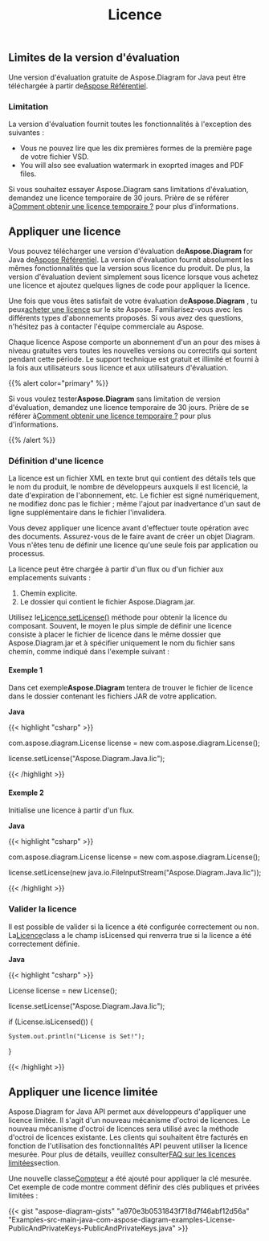 ﻿---
title: Licence
type: docs
weight: 60
url: /fr/java/licensing/
---
## **Limites de la version d'évaluation**
 Une version d'évaluation gratuite de Aspose.Diagram for Java peut être téléchargée à partir de[Aspose Référentiel](https://repository.aspose.com/webapp/#/artifacts/browse/tree/General/repo/com/aspose/aspose-diagram).
### **Limitation**
La version d'évaluation fournit toutes les fonctionnalités à l'exception des suivantes :

- Vous ne pouvez lire que les dix premières formes de la première page de votre fichier VSD.
- You will also see evaluation watermark in exoprted images and PDF files.

 Si vous souhaitez essayer Aspose.Diagram sans limitations d'évaluation, demandez une licence temporaire de 30 jours. Prière de se référer à[Comment obtenir une licence temporaire ?](https://purchase.aspose.com/temporary-license) pour plus d'informations.
## **Appliquer une licence**
 Vous pouvez télécharger une version d'évaluation de**Aspose.Diagram** for Java de[Aspose Référentiel](https://repository.aspose.com/webapp/#/artifacts/browse/tree/General/repo/com/aspose/aspose-diagram). La version d'évaluation fournit absolument les mêmes fonctionnalités que la version sous licence du produit. De plus, la version d'évaluation devient simplement sous licence lorsque vous achetez une licence et ajoutez quelques lignes de code pour appliquer la licence.

 Une fois que vous êtes satisfait de votre évaluation de**Aspose.Diagram** , tu peux[acheter une licence](https://purchase.aspose.com/buy) sur le site Aspose. Familiarisez-vous avec les différents types d'abonnements proposés. Si vous avez des questions, n'hésitez pas à contacter l'équipe commerciale au Aspose.

Chaque licence Aspose comporte un abonnement d'un an pour des mises à niveau gratuites vers toutes les nouvelles versions ou correctifs qui sortent pendant cette période. Le support technique est gratuit et illimité et fourni à la fois aux utilisateurs sous licence et aux utilisateurs d'évaluation.

{{% alert color="primary" %}} 

 Si vous voulez tester**Aspose.Diagram** sans limitation de version d'évaluation, demandez une licence temporaire de 30 jours. Prière de se référer à[Comment obtenir une licence temporaire ?](https://purchase.aspose.com/temporary-license) pour plus d'informations.

{{% /alert %}} 
### **Définition d'une licence**
La licence est un fichier XML en texte brut qui contient des détails tels que le nom du produit, le nombre de développeurs auxquels il est licencié, la date d'expiration de l'abonnement, etc. Le fichier est signé numériquement, ne modifiez donc pas le fichier ; même l'ajout par inadvertance d'un saut de ligne supplémentaire dans le fichier l'invalidera.

Vous devez appliquer une licence avant d'effectuer toute opération avec des documents. Assurez-vous de le faire avant de créer un objet Diagram. Vous n'êtes tenu de définir une licence qu'une seule fois par application ou processus.

La licence peut être chargée à partir d'un flux ou d'un fichier aux emplacements suivants :

1. Chemin explicite.
1. Le dossier qui contient le fichier Aspose.Diagram.jar.

 Utilisez le[Licence.setLicense()](https://reference.aspose.com/diagram/java/com.aspose.diagram/License) méthode pour obtenir la licence du composant. Souvent, le moyen le plus simple de définir une licence consiste à placer le fichier de licence dans le même dossier que Aspose.Diagram.jar et à spécifier uniquement le nom du fichier sans chemin, comme indiqué dans l'exemple suivant :
#### **Exemple 1**
 Dans cet exemple**Aspose.Diagram** tentera de trouver le fichier de licence dans le dossier contenant les fichiers JAR de votre application.

**Java**

{{< highlight "csharp" >}}

 com.aspose.diagram.License license = new com.aspose.diagram.License();

license.setLicense("Aspose.Diagram.Java.lic");

{{< /highlight >}}
#### **Exemple 2**
Initialise une licence à partir d'un flux.

**Java**

{{< highlight "csharp" >}}

 com.aspose.diagram.License license = new com.aspose.diagram.License();

license.setLicense(new java.io.FileInputStream("Aspose.Diagram.Java.lic"));

{{< /highlight >}}
### **Valider la licence**
 Il est possible de valider si la licence a été configurée correctement ou non. La[Licence](https://reference.aspose.com/diagram/java/com.aspose.diagram/License)class a le champ isLicensed qui renverra true si la licence a été correctement définie.

**Java**

{{< highlight "csharp" >}}

 License license = new License();

license.setLicense("Aspose.Diagram.Java.lic");

if (License.isLicensed()) {

    System.out.println("License is Set!");

}

{{< /highlight >}}
## **Appliquer une licence limitée**
Aspose.Diagram for Java API permet aux développeurs d'appliquer une licence limitée. Il s'agit d'un nouveau mécanisme d'octroi de licences. Le nouveau mécanisme d'octroi de licences sera utilisé avec la méthode d'octroi de licences existante. Les clients qui souhaitent être facturés en fonction de l'utilisation des fonctionnalités API peuvent utiliser la licence mesurée. Pour plus de détails, veuillez consulter[FAQ sur les licences limitées](https://purchase.aspose.com/faqs/licensing/metered)section.

Une nouvelle classe[Compteur](https://reference.aspose.com/diagram/java/com.aspose.diagram/Metered) a été ajouté pour appliquer la clé mesurée. Cet exemple de code montre comment définir des clés publiques et privées limitées :

{{< gist "aspose-diagram-gists" "a970e3b0531843f718d7f46abf12d56a" "Examples-src-main-java-com-aspose-diagram-examples-License-PublicAndPrivateKeys-PublicAndPrivateKeys.java" >}}
